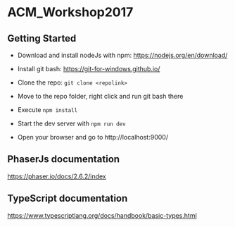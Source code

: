 # ACM_Workshop2017

## Getting Started
* Download and install nodeJs with npm: https://nodejs.org/en/download/
* Install git bash: https://git-for-windows.github.io/
* Clone the repo: `git clone <repolink>`

* Move to the repo folder, right click and run git bash there
* Execute `npm install`

* Start the dev server with `npm run dev`
* Open your browser and go to http://localhost:9000/

## PhaserJs documentation
https://phaser.io/docs/2.6.2/index

## TypeScript documentation
https://www.typescriptlang.org/docs/handbook/basic-types.html
